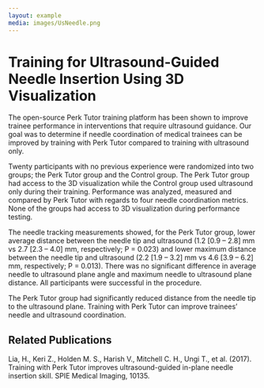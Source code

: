 ```yaml
---
layout: example
media: images/UsNeedle.png
---
```


# Training for Ultrasound-Guided Needle Insertion Using 3D Visualization

The open-source Perk Tutor training platform has been shown to improve trainee performance in interventions that require ultrasound guidance. Our goal was to determine if needle coordination of medical trainees can be improved by training with Perk Tutor compared to training with ultrasound only.

Twenty participants with no previous experience were randomized into two groups; the Perk Tutor group and the Control group. The Perk Tutor group had access to the 3D visualization while the Control group used ultrasound only during their training. Performance was analyzed, measured and compared by Perk Tutor with regards to four needle coordination metrics. None of the groups had access to 3D visualization during performance testing.

The needle tracking measurements showed, for the Perk Tutor group, lower average distance between the needle tip and ultrasound (1.2 [0.9 – 2.8] mm vs 2.7 [2.3 – 4.0] mm, respectively; P = 0.023) and lower maximum distance between the needle tip and ultrasound (2.2 [1.9 – 3.2] mm vs 4.6 [3.9 – 6.2] mm, respectively; P = 0.013). There was no significant difference in average needle to ultrasound plane angle and maximum needle to ultrasound plane distance. All participants were successful in the procedure.

The Perk Tutor group had significantly reduced distance from the needle tip to the ultrasound plane. Training with Perk Tutor can improve trainees’ needle and ultrasound coordination.

## Related Publications

Lia, H., Keri Z., Holden M. S., Harish V., Mitchell C. H., Ungi T., et al. (2017).  Training with Perk Tutor improves ultrasound-guided in-plane needle insertion skill. SPIE Medical Imaging, 10135.